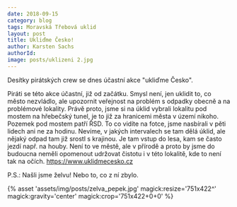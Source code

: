```yaml
---
date: 2018-09-15
category: blog
tags: Moravská Třebová uklid
layout: post
title: Ukliďme Česko!
author: Karsten Sachs
authorId: 
image: posts/uklizeni 2.jpg
---
```

Desítky pirátských crew se dnes účastní akce "ukliďme Česko". 

Piráti se této akce účastní, již od začátku. Smysl není, jen uklidit to, co město nezvládlo, ale upozornit veřejnost na problém s odpadky obecně a na problémové lokality. Právě proto, jsme si na úklid vybrali lokalitu pod mostem na hřebečský tunel, je to již za hranicemi města v území nikoho. Pozemek pod mostem patří ŘSD. To co vidíte na fotce, jsme nasbírali v pěti lidech ani ne za hodinu. Nevíme, v jakých intervalech se tam dělá úklid, ale nějaký odpad tam již srostl s krajinou. Je tam vstup do lesa, kam se často jezdí např. na houby. Není to ve městě, ale v přírodě a proto by jsme do budoucna neměli opomenout udržovat čistotu i v této lokalitě, kde to není tak na očích. https://www.uklidmecesko.cz

P.S.: Našli jsme želvu! Nebo to, co z ní zbylo.

{% asset 'assets/img/posts/zelva_pepek.jpg' magick:resize='751x422^' magick:gravity='center' magick:crop='751x422+0+0' %}
